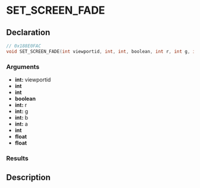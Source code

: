 # SET_SCREEN_FADE

## Declaration
```cpp
// 0x188E0FAC
void SET_SCREEN_FADE(int viewportid, int, int, boolean, int r, int g, int b, int a, int, float, float);
```

### Arguments
- **int:** viewportid
- **int**
- **int**
- **boolean**
- **int:** r
- **int:** g
- **int:** b
- **int:** a
- **int**
- **float**
- **float**

### Results

## Description
